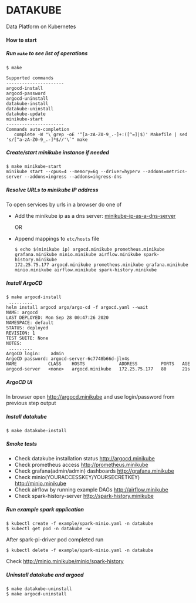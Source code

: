 # DATAKUBE
Data Platform on Kubernetes

#### How to start

##### Run `make` to see list of operations
```shell script
$ make

Supported commands
----------------------
argocd-install
argocd-password
argocd-uninstall
datakube-install
datakube-uninstall
datakube-update
minikube-start
----------------------
Commands auto-completion
   complete -W "\`grep -oE '^[a-zA-Z0-9_.-]+:([^=]|$)' Makefile | sed 's/[^a-zA-Z0-9_.-]*$//'\`" make
```

##### Create/start minikube instance if needed
```shell script
$ make minikube-start
minikube start --cpus=4 --memory=6g --driver=hyperv --addons=metrics-server --addons=ingress --addons=ingress-dns
```

##### Resolve URLs to minikube IP address
To open services by urls in a browser do one of
- Add the minikube ip as a dns server:
    [minikube-ip-as-a-dns-server](https://github.com/kubernetes/minikube/tree/master/deploy/addons/ingress-dns#add-the-minikube-ip-as-a-dns-server)

   OR

- Append mappings to `etc/hosts` file 
    ```shell script
    $ echo $(minikube ip) argocd.minikube prometheus.minikube grafana.minikube minio.minikube airflow.minikube spark-history.minikube
    172.25.75.177 argocd.minikube prometheus.minikube grafana.minikube minio.minikube airflow.minikube spark-history.minikube
    ```

##### Install ArgoCD
```shell script
$ make argocd-install
 .........
helm install argocd argo/argo-cd -f argocd.yaml --wait
NAME: argocd
LAST DEPLOYED: Mon Sep 28 00:47:26 2020
NAMESPACE: default
STATUS: deployed
REVISION: 1
TEST SUITE: None
NOTES:
 .........
ArgoCD login:    admin
ArgoCD password: argocd-server-6c7748b66d-jlv4s
NAME            CLASS    HOSTS             ADDRESS         PORTS   AGE
argocd-server   <none>   argocd.minikube   172.25.75.177   80      21s
```

##### ArgoCD UI
In browser open http://argocd.minikube and use login/password from previous step output

##### Install datakube
```shell script
$ make datakube-install
```

##### Smoke tests
- Check datakube installation status http://argocd.minikube
- Check prometheus access http://prometheus.minikube
- Check grafana(admin/admin) dashboards http://grafana.minikube
- Check minio(YOURACCESSKEY/YOURSECRETKEY) http://minio.minikube
- Check airflow by running example DAGs http://airflow.minikube
- Check spark-history-server http://spark-history.minikube

##### Run example spark application
```shell script
$ kubectl create -f example/spark-minio.yaml -n datakube
$ kubectl get pod -n datakube -w
```
After spark-pi-driver pod completed run
```shell script
$ kubectl delete -f example/spark-minio.yaml -n datakube
```
Check http://minio.minikube/minio/spark-history

##### Uninstall datakube and argocd
```shell script
$ make datakube-uninstall
$ make argocd-uninstall
```
